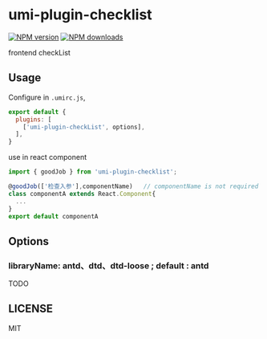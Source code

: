 # umi-plugin-checklist

[![NPM version](https://img.shields.io/npm/v/umi-plugin-checklist.svg?style=flat)](https://npmjs.org/package/umi-plugin-checklist)
[![NPM downloads](http://img.shields.io/npm/dm/umi-plugin-checklist.svg?style=flat)](https://npmjs.org/package/umi-plugin-checklist)

frontend checkList

## Usage

Configure in `.umirc.js`,

```js
export default {
  plugins: [
    ['umi-plugin-checkList', options],
  ],
}
```
use in react component
```js
import { goodJob } from 'umi-plugin-checklist';

@goodJob(['检查入参'],componentName)   // componentName is not required 
class componentA extends React.Component{
  ...
}
export default componentA

```

## Options

### libraryName: antd、dtd、dtd-loose  ; default : antd

TODO

## LICENSE

MIT
